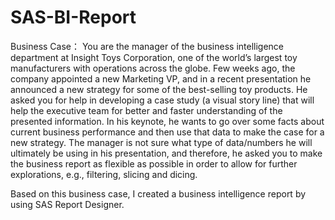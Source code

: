 # SAS-BI-Report

Business Case：
You are the manager of the business intelligence department at Insight Toys Corporation, one of the world’s largest toy manufacturers with operations across the globe. Few weeks ago, the company appointed a new Marketing VP, and in a recent presentation he announced a new strategy for some of the best-selling toy products. He asked you for help in developing a case study (a visual story line) that will help the executive team for better and faster understanding of the presented information. In his keynote, he wants to go over some facts about current business performance and then use that data to make the case for a new strategy. The manager is not sure what type of data/numbers he will ultimately be using in his presentation, and therefore, he asked you to make the business report as flexible as possible in order to allow for further explorations, e.g., filtering, slicing and dicing.

Based on this business case, I created a business intelligence report by using SAS Report Designer. 
